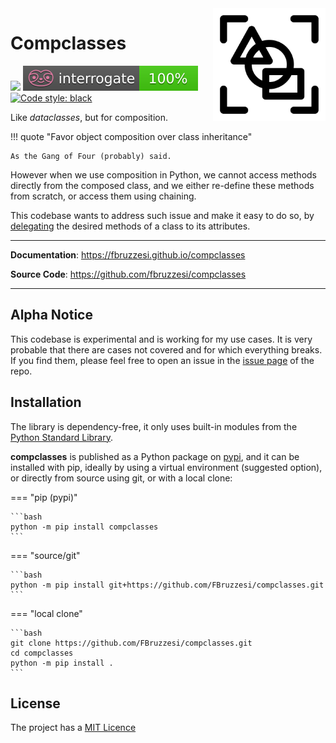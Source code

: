 <img src="img/compclass-logo.svg" width=180 height=180 align="right">

# Compclasses

![](https://img.shields.io/github/license/FBruzzesi/compclasses)
<img src ="img/interrogate-shield.svg">
[![Code style: black](https://img.shields.io/badge/code%20style-black-000000.svg)](https://github.com/psf/black)


Like *dataclasses*, but for composition.


!!! quote "Favor object composition over class inheritance"

    As the Gang of Four (probably) said.

However when we use composition in Python, we cannot access methods directly from the composed class, and we either re-define these methods from scratch, or access them using chaining.

This codebase wants to address such issue and make it easy to do so, by [delegating](https://en.wikipedia.org/wiki/Delegation_(object-oriented_programming)) the desired methods of a class to its attributes.

---

**Documentation**: https://fbruzzesi.github.io/compclasses

**Source Code**: https://github.com/fbruzzesi/compclasses

---

## Alpha Notice

This codebase is experimental and is working for my use cases. It is very probable that there are cases not covered and for which everything breaks. If you find them, please feel free to open an issue in the [issue page](https://github.com/FBruzzesi/compclasses/issues) of the repo.


## Installation

The library is dependency-free, it only uses built-in modules from the [Python Standard Library](https://docs.python.org/3/library/).

**compclasses** is published as a Python package on [pypi](https://pypi.org/), and it can be installed with pip, ideally by using a virtual environment (suggested option), or directly from source using git, or with a local clone:

=== "pip (pypi)"

    ```bash
    python -m pip install compclasses
    ```

=== "source/git"

    ```bash
    python -m pip install git+https://github.com/FBruzzesi/compclasses.git
    ```

=== "local clone"

    ```bash
    git clone https://github.com/FBruzzesi/compclasses.git
    cd compclasses
    python -m pip install .
    ```

## License

The project has a [MIT Licence](https://github.com/FBruzzesi/compclasses/blob/main/LICENSE)
